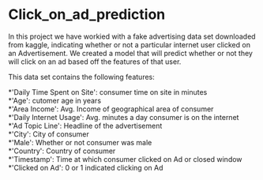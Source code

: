 # Click_on_ad_prediction

In this project we have workied with a fake advertising data set downloaded from kaggle, indicating whether or not a particular internet user clicked on an Advertisement.
We created a model that will predict whether or not they will click on an ad based off the features of that user.

This data set contains the following features:

*'Daily Time Spent on Site': consumer time on site in minutes<br /> 
*'Age': cutomer age in years<br /> 
*'Area Income': Avg. Income of geographical area of consumer<br /> 
*'Daily Internet Usage': Avg. minutes a day consumer is on the internet<br /> 
*'Ad Topic Line': Headline of the advertisement<br /> 
*'City': City of consumer<br /> 
*'Male': Whether or not consumer was male<br /> 
*'Country': Country of consumer<br /> 
*'Timestamp': Time at which consumer clicked on Ad or closed window<br /> 
*'Clicked on Ad': 0 or 1 indicated clicking on Ad<br /> 
